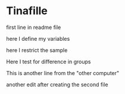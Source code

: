 # Tinafille

first line in readme file

here I define my variables

here I restrict the sample

Here I test for difference in groups

This is another line from the "other computer"

another edit after creating the second file
